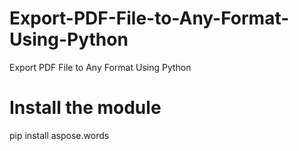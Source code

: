 # Export-PDF-File-to-Any-Format-Using-Python
Export PDF File to Any Format Using Python
# Install the module
pip install aspose.words
